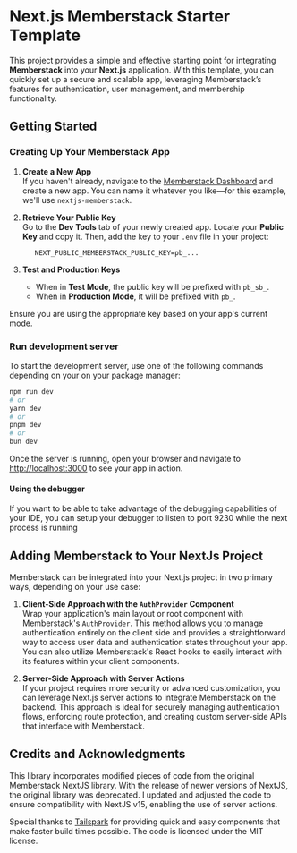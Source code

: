 # Next.js Memberstack Starter Template
This project provides a simple and effective starting point for integrating **Memberstack** into your **Next.js** application.
With this template, you can quickly set up a secure and scalable app, leveraging Memberstack’s features for authentication, user management, and membership functionality.

## Getting Started

### Creating Up Your Memberstack App
1. **Create a New App** <br />
   If you haven't already, navigate to the [Memberstack Dashboard](https://app.memberstack.com) and create a new app. You can name it whatever you like—for this example, we'll use `nextjs-memberstack`.

2. **Retrieve Your Public Key** <br />
   Go to the **Dev Tools** tab of your newly created app. Locate your **Public Key** and copy it. Then, add the key to your `.env` file in your project:
    ```dotenv
       NEXT_PUBLIC_MEMBERSTACK_PUBLIC_KEY=pb_...
    ```
3. **Test and Production Keys**
    - When in **Test Mode**, the public key will be prefixed with `pb_sb_`.
    - When in **Production Mode**, it will be prefixed with `pb_`.

Ensure you are using the appropriate key based on your app's current mode.

### Run development server

To start the development server, use one of the following commands depending on your on your package manager:

```bash
npm run dev
# or
yarn dev
# or
pnpm dev
# or
bun dev
```
Once the server is running, open your browser and navigate to [http://localhost:3000](http://localhost:3000) to see your app in action.

#### Using the debugger
If you want to be able to take advantage of the debugging capabilities of your IDE, you can setup your debugger to listen to port 9230 while the next process is running

## Adding Memberstack to Your NextJs Project
Memberstack can be integrated into your Next.js project in two primary ways, depending on your use case:

1. **Client-Side Approach with the `AuthProvider` Component** <br />
   Wrap your application's main layout or root component with Memberstack's `AuthProvider`. This method allows you to manage authentication entirely on the client side and provides a straightforward way to access user data and authentication states throughout your app. You can also utilize Memberstack's React hooks to easily interact with its features within your client components.

2. **Server-Side Approach with Server Actions** <br />
   If your project requires more security or advanced customization, you can leverage Next.js server actions to integrate Memberstack on the backend. This approach is ideal for securely managing authentication flows, enforcing route protection, and creating custom server-side APIs that interface with Memberstack.

## Credits and Acknowledgments

This library incorporates modified pieces of code from the original Memberstack NextJS library. With the release of newer versions of NextJS, the original library was deprecated. I updated and adjusted the code to ensure compatibility with NextJS v15, enabling the use of server actions.

Special thanks to [Tailspark](https://tailspark.co/) for providing quick and easy components that make faster build times possible. The code is licensed under the MIT license.